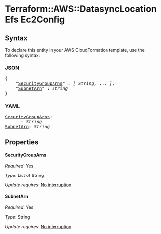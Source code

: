 # Terraform::AWS::DatasyncLocationEfs Ec2Config

## Syntax

To declare this entity in your AWS CloudFormation template, use the following syntax:

### JSON

<pre>
{
    "<a href="#securitygrouparns" title="SecurityGroupArns">SecurityGroupArns</a>" : <i>[ String, ... ]</i>,
    "<a href="#subnetarn" title="SubnetArn">SubnetArn</a>" : <i>String</i>
}
</pre>

### YAML

<pre>
<a href="#securitygrouparns" title="SecurityGroupArns">SecurityGroupArns</a>: <i>
      - String</i>
<a href="#subnetarn" title="SubnetArn">SubnetArn</a>: <i>String</i>
</pre>

## Properties

#### SecurityGroupArns

_Required_: Yes

_Type_: List of String

_Update requires_: [No interruption](https://docs.aws.amazon.com/AWSCloudFormation/latest/UserGuide/using-cfn-updating-stacks-update-behaviors.html#update-no-interrupt)

#### SubnetArn

_Required_: Yes

_Type_: String

_Update requires_: [No interruption](https://docs.aws.amazon.com/AWSCloudFormation/latest/UserGuide/using-cfn-updating-stacks-update-behaviors.html#update-no-interrupt)

